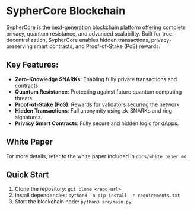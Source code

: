 # SypherCore Blockchain

SypherCore is the next-generation blockchain platform offering complete privacy, quantum resistance, and advanced scalability. Built for true decentralization, SypherCore enables hidden transactions, privacy-preserving smart contracts, and Proof-of-Stake (PoS) rewards.

## Key Features:
- **Zero-Knowledge SNARKs**: Enabling fully private transactions and contracts.
- **Quantum Resistance**: Protecting against future quantum computing threats.
- **Proof-of-Stake (PoS)**: Rewards for validators securing the network.
- **Hidden Transactions**: Full anonymity using zk-SNARKs and ring signatures.
- **Privacy Smart Contracts**: Fully secure and hidden logic for dApps.

## White Paper
For more details, refer to the white paper included in `docs/white_paper.md`.

## Quick Start
1. Clone the repository: `git clone <repo-url>`
2. Install dependencies: `python3 -m pip install -r requirements.txt`
3. Start the blockchain node: `python3 src/main.py`